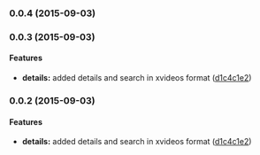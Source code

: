 ### 0.0.4 (2015-09-03)


### 0.0.3 (2015-09-03)


#### Features

* **details:** added details and search in xvideos format ([d1c4c1e2](https://github.com/electblake/pornhub/commit/d1c4c1e218ca1a238914d6a5cd4b3bb2af9a5d8b))


### 0.0.2 (2015-09-03)


#### Features

* **details:** added details and search in xvideos format ([d1c4c1e2](https://github.com/electblake/pornhub/commit/d1c4c1e218ca1a238914d6a5cd4b3bb2af9a5d8b))

